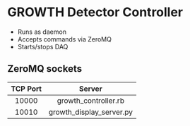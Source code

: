 # GROWTH Detector Controller

- Runs as daemon
- Accepts commands via ZeroMQ
- Starts/stops DAQ

## ZeroMQ sockets

|TCP Port | Server |
|:-------:|:------:|
|10000    | growth_controller.rb |
|10010    | growth_display_server.py |

